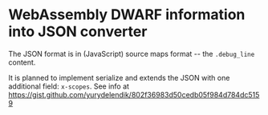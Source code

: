 # WebAssembly DWARF information into JSON converter

The JSON format is in (JavaScript) source maps format -- the `.debug_line` content.

It is planned to implement serialize and extends the JSON with one additional field: `x-scopes`. See info at https://gist.github.com/yurydelendik/802f36983d50cedb05f984d784dc5159
